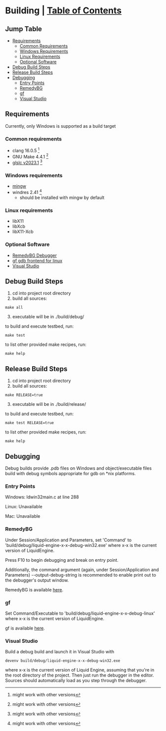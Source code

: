 <!--
 * Description:  Build instructions
 * Author:       Alicia Amarilla (smushyaa@gmail.com)
 * File Created: July 19, 2023
-->

# Building | [Table of Contents](./docs/toc.md)

## Jump Table
- [Requirements](#requirements)
    - [Common Requirements](#common-requirements)
    - [Windows Requirements](#windows-requirements)
    - [Linux Requirements](#linux-requirements)
    - [Optional Software](#optional-software)
- [Debug Build Steps](#debug-build-steps)
- [Release Build Steps](#release-build-steps)
- [Debugging](#debugging)
    - [Entry Points](#entry-points)
    - [RemedyBG](#remedybg)
    - [gf](#gf)
    - [Visual Studio](#visual-studio)

## Requirements
Currently, only Windows is supported as a build target

### Common requirements
- clang 16.0.5 [^1]
- GNU Make 4.4.1 [^1]
- [glslc v2023.1](https://github.com/google/shaderc/blob/main/downloads.md) [^1]
### Windows requirements
- [mingw](https://www.mingw-w64.org/)
- windres 2.41 [^1]
    - should be installed with mingw by default
### Linux requirements
- libX11
- libXcb
- libX11-Xcb
### Optional Software
- [RemedyBG Debugger](https://remedybg.itch.io/remedybg)
- [gf gdb frontend for linux](https://github.com/nakst/gf)
- [Visual Studio](https://visualstudio.microsoft.com/)

[^1]: might work with other versions

## Debug Build Steps

1) cd into project root directory
2) build all sources:
``` console
make all
```
3) executable will be in ./build/debug/

to build and execute testbed, run:
``` console
make test
```

to list other provided make recipes, run:
``` console
make help
```

## Release Build Steps

1) cd into project root directory
2) build all sources:
```console
make RELEASE=true
```
3) executable will be in ./build/release/

to build and execute testbed, run:
```console
make test RELEASE=true
```

to list other provided make recipes, run:
```console
make help
```

## Debugging
Debug builds provide .pdb files on Windows
and object/executable files build with debug symbols
appropriate for gdb on *nix platforms.

### Entry Points
Windows: ldwin32main.c at line 288

Linux: Unavailable

Mac: Unavailable

### RemedyBG
Under Session/Application and Parameters, set 'Command'
to 'build/debug/liquid-engine-x-x-debug-win32.exe' where x-x is the
current version of LiquidEngine.

Press F10 to begin debugging and break on entry point.

Additionally, the command argument
(again, under Session/Application and Parameters)
--output-debug-string is recommended to enable print out to the
debugger's output window.

RemedyBG is available [here](https://remedybg.itch.io/remedybg).

### gf
Set Command/Executable to 
'build/debug/liquid-engine-x-x-debug-linux' where x-x is the
current version of LiquidEngine.

gf is available [here](https://github.com/nakst/gf).

### Visual Studio
Build a debug build and launch it in Visual Studio with
```console
devenv build/debug/liquid-engine-x-x-debug-win32.exe
```
where x-x is the current version of Liquid Engine, assuming that you're in the root directory of the project.
Then just run the debugger in the editor.
Sources should automatically load as you step through the debugger.
